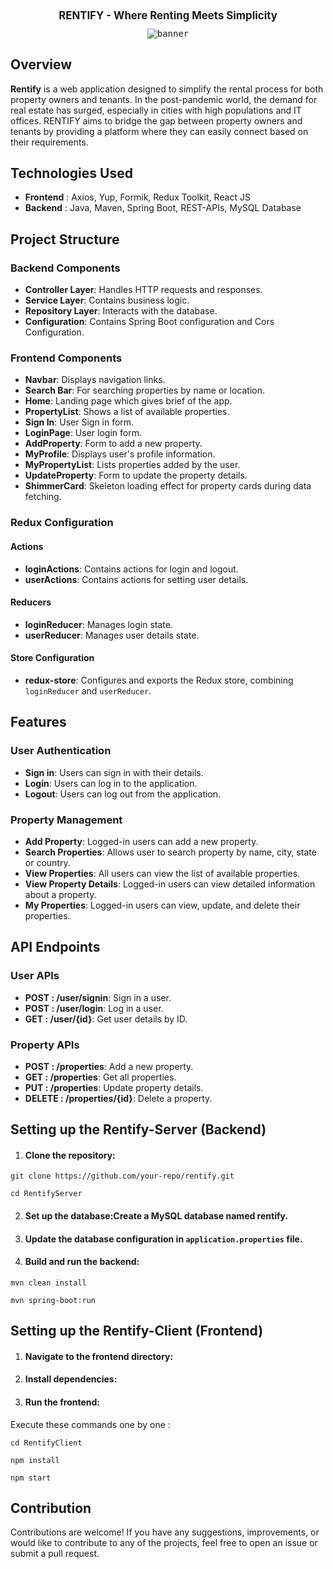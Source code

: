 
<div align="center">
 <h1 style="font-size: larger;"> RENTIFY - Where Renting Meets Simplicity </h1>
 <kbd> <img src="https://github.com/vivekanand-vr/Rentify/assets/116813193/bfe1d3cb-5b06-4db6-abe6-484f61087b7c" alt="banner"> </kbd>
</div>

## Overview

**Rentify** is a web application designed to simplify the rental process for both property owners and tenants. In the post-pandemic world, the demand for real estate has surged, especially in cities with high populations and IT offices. RENTIFY aims to bridge the gap between property owners and tenants by providing a platform where they can easily connect based on their requirements.


## Technologies Used

- **Frontend** : Axios, Yup, Formik, Redux Toolkit, React JS
- **Backend** : Java, Maven, Spring Boot, REST-APIs, MySQL Database

## Project Structure

### Backend Components

- **Controller Layer**: Handles HTTP requests and responses.
- **Service Layer**: Contains business logic.
- **Repository Layer**: Interacts with the database.
- **Configuration**: Contains Spring Boot configuration and Cors Configuration.

### Frontend Components

- **Navbar**: Displays navigation links.
- **Search Bar**: For searching properties by name or location.
- **Home**: Landing page which gives brief of the app.
- **PropertyList**: Shows a list of available properties.
- **Sign In**: User Sign in form.
- **LoginPage**: User login form.
- **AddProperty**: Form to add a new property.
- **MyProfile**: Displays user's profile information.
- **MyPropertyList**: Lists properties added by the user.
- **UpdateProperty**: Form to update the property details.
- **ShimmerCard**: Skeleton loading effect for property cards during data fetching.


### Redux Configuration

#### Actions

- **loginActions**: Contains actions for login and logout.
- **userActions**: Contains actions for setting user details.

#### Reducers

- **loginReducer**: Manages login state.
- **userReducer**: Manages user details state.

#### Store Configuration

- **redux-store**: Configures and exports the Redux store, combining `loginReducer` and `userReducer`.


## Features

### User Authentication

- **Sign in**: Users can sign in with their details.
- **Login**: Users can log in to the application.
- **Logout**: Users can log out from the application.

### Property Management

- **Add Property**: Logged-in users can add a new property.
- **Search Properties**: Allows user to search property by name, city, state or country.
- **View Properties**: All users can view the list of available properties.
- **View Property Details**: Logged-in users can view detailed information about a property.
- **My Properties**: Logged-in users can view, update, and delete their properties.

## API Endpoints

### User APIs

- **POST : /user/signin**: Sign in a user.
- **POST : /user/login**: Log in a user.
- **GET  : /user/{id}**: Get user details by ID.

### Property APIs

- **POST : /properties**: Add a new property.
- **GET : /properties**: Get all properties.
- **PUT  : /properties**: Update property details.
- **DELETE : /properties/{id}**: Delete a property.

## Setting up the Rentify-Server (Backend)

1. #### Clone the repository:

```
git clone https://github.com/your-repo/rentify.git
```
```
cd RentifyServer
```

2. #### Set up the database:Create a MySQL database named rentify.
3. #### Update the database configuration in `application.properties` file.
4. #### Build and run the backend:
```
mvn clean install
```
```
mvn spring-boot:run
```

## Setting up the Rentify-Client (Frontend)
1. #### Navigate to the frontend directory:
2. #### Install dependencies:
3. #### Run the frontend:

Execute these commands one by one :

```
cd RentifyClient
```
```
npm install
```
```
npm start
```

## Contribution
Contributions are welcome! If you have any suggestions, improvements, or would like to contribute to any of the projects, feel free to open an issue or submit a pull request.

